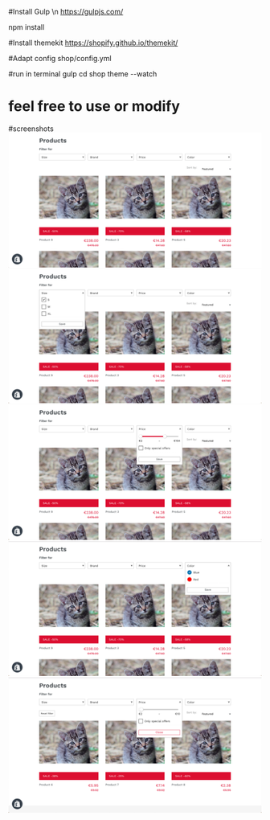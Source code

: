 #Install Gulp \n
https://gulpjs.com/

npm install

#Install themekit
https://shopify.github.io/themekit/

#Adapt config 
shop/config.yml

#run in terminal
gulp
cd shop
theme --watch

# feel free to use or modify

#screenshots
![Alt text](screenshots/1.png?raw=true "Screenshot 1")
![Alt text](screenshots/2.png?raw=true "Screenshot 2")
![Alt text](screenshots/3.png?raw=true "Screenshot 3")
![Alt text](screenshots/4.png?raw=true "Screenshot 4")
![Alt text](screenshots/5.png?raw=true "Screenshot 5")
